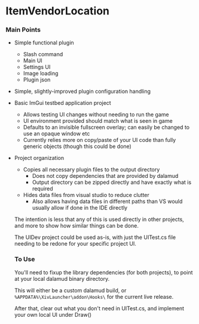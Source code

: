 # ItemVendorLocation


### Main Points
* Simple functional plugin
  * Slash command
  * Main UI
  * Settings UI
  * Image loading
  * Plugin json
* Simple, slightly-improved plugin configuration handling
* Basic ImGui testbed application project
  * Allows testing UI changes without needing to run the game
  * UI environment provided should match what is seen in game
  * Defaults to an invisible fullscreen overlay; can easily be changed to use an opaque window etc
  * Currently relies more on copy/paste of your UI code than fully generic objects (though this could be done)
* Project organization
  * Copies all necessary plugin files to the output directory
    * Does not copy dependencies that are provided by dalamud
    * Output directory can be zipped directly and have exactly what is required
  * Hides data files from visual studio to reduce clutter
    * Also allows having data files in different paths than VS would usually allow if done in the IDE directly
    
  
  The intention is less that any of this is used directly in other projects, and more to show how similar things can be done.
  
  The UIDev project could be used as-is, with just the UITest.cs file needing to be redone for your specific project UI.
  
  ### To Use
  You'll need to fixup the library dependencies (for both projects), to point at your local dalamud binary directory.
  
  This will either be a custom dalamud build, or `%APPDATA%\XivLauncher\addon\Hooks\` for the current live release.
  
  After that, clear out what you don't need in UITest.cs, and implement your own local UI under Draw()
  
